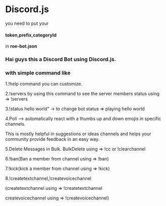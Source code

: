 # Discord.js
<p>you need to put your <h4>token,prefix,categoryId</h4>in <b>roe-bot.json</b></P>
<h3>Hai guys this a Discord Bot using Discord.js.</h3>
<h3>with simple command like</h3>
<p>1.!help command you can customize.</p>
<p>2.!servers by using this command to see the server members status using => !servers</p></p>
<p>3.!status hello world" ->  to change bot status => playing hello world</p>
<p>4.Poll --> automatically react with a thumbs up and down emojis in specific channels. </p>
<p>This is mostly helpful in suggestions or ideas channels and helps your community provide feedback in an easy way.</p>
<p>5.Delete Messages in Bulk. BulkDelete using => !cc or !clearchannel</p>
<p>6.!ban(Ban a member from channel using => !ban)</p>
<p>7.!kick(kick a member from channel using => !kick)</p>
<p>8.!createtextchannel,!createvoicechannel</p>
<p>(createtextchannel using => !createtextchannel</p>
<p>createvoicechannel using => !createvoicechannel)</p>

